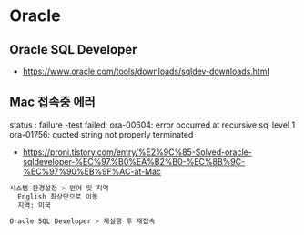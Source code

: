 # Oracle

## Oracle SQL Developer
* https://www.oracle.com/tools/downloads/sqldev-downloads.html

## Mac 접속중 에러
status : failure -test failed: ora-00604: error occurred at recursive sql level 1 ora-01756: quoted string not properly terminated
* https://proni.tistory.com/entry/%E2%9C%85-Solved-oracle-sqldeveloper-%EC%97%B0%EA%B2%B0-%EC%8B%9C-%EC%97%90%EB%9F%AC-at-Mac
```sh
시스템 환경설정 > 언어 및 지역
  English 최상단으로 이동
  지역: 미국

Oracle SQL Developer > 재실행 후 재접속
```
